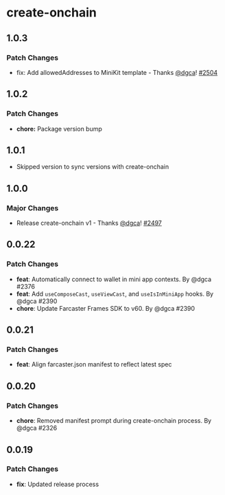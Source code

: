 # create-onchain

## 1.0.3

### Patch Changes

- fix: Add allowedAddresses to MiniKit template - Thanks [@dgca](https://github.com/dgca)! [#2504](https://github.com/coinbase/onchainkit/pull/2504)

## 1.0.2

### Patch Changes

- **chore:** Package version bump

## 1.0.1

- Skipped version to sync versions with create-onchain

## 1.0.0

### Major Changes

- Release create-onchain v1 - Thanks [@dgca](https://github.com/dgca)! [#2497](https://github.com/coinbase/onchainkit/pull/2497)

## 0.0.22

### Patch Changes

- **feat**: Automatically connect to wallet in mini app contexts. By @dgca #2376
- **feat**: Add `useComposeCast`, `useViewCast`, and `useIsInMiniApp` hooks. By @dgca #2390
- **chore**: Update Farcaster Frames SDK to v60. By @dgca #2390

## 0.0.21

### Patch Changes

- **feat**: Align farcaster.json manifest to reflect latest spec

## 0.0.20

### Patch Changes

- **chore**: Removed manifest prompt during create-onchain process. By @dgca #2326

## 0.0.19

### Patch Changes

- **fix**: Updated release process
